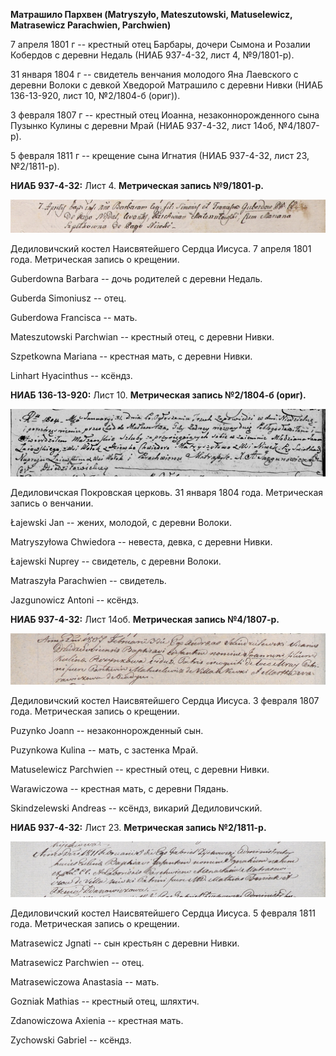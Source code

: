 **Матрашило Пархвен (Matryszyło, Mateszutowski, Matuselewicz,
Matrasewicz Parachwien, Parchwien)**

7 апреля 1801 г -- крестный отец Барбары, дочери Сымона и Розалии
Кобердов с деревни Недаль (НИАБ 937-4-32, лист 4, №9/1801-р).

31 января 1804 г -- свидетель венчания молодого Яна Лаевского с деревни
Волоки с девкой Хведорой Матрашило с деревни Нивки (НИАБ 136-13-920,
лист 10, №2/1804-б (ориг)).

3 февраля 1807 г -- крестный отец Иоанна, незаконнорожденного сына
Пузынко Кулины с деревни Мрай (НИАБ 937-4-32, лист 14об, №4/1807-р).

5 февраля 1811 г -- крещение сына Игнатия (НИАБ 937-4-32, лист 23,
№2/1811-р).

**НИАБ 937-4-32:** Лист 4. **Метрическая запись №9/1801-р.**

![](./media/d14ce45cfd09a1f51ad37f7b7bfdd61f7a15839c.png)

Дедиловичский костел Наисвятейшего Сердца Иисуса. 7 апреля 1801 года.
Метрическая запись о крещении.

Guberdowna Barbara -- дочь родителей с деревни Недаль.

Guberda Simoniusz -- отец.

Guberdowa Francisca -- мать.

Mateszutowski Parchwian -- крестный отец, с деревни Нивки.

Szpetkowna Mariana -- крестная мать, с деревни Нивки.

Linhart Hyacinthus -- ксёндз.

**НИАБ 136-13-920:** Лист 10. **Метрическая запись №2/1804-б (ориг).**

![](./media/5d9bbae176aec15ee22961089969c08beea4b75e.png)

Дедиловичская Покровская церковь. 31 января 1804 года. Метрическая
запись о венчании.

Łajеwski Jan -- жених, молодой, с деревни Волоки.

Matryszyłowa Chwiedora -- невеста, девка, с деревни Нивки.

Łajewski Nuprey -- свидетель, с деревни Волоки.

Matraszyła Parachwien -- свидетель.

Jazgunowicz Antoni -- ксёндз.

**НИАБ 937-4-32:** Лист 14об. **Метрическая запись №4/1807-р.**

![](./media/2a6f48d3fec72e1e199aec40ff9a293d7096afd2.png)

Дедиловичский костел Наисвятейшего Сердца Иисуса. 3 февраля 1807 года.
Метрическая запись о крещении.

Puzynko Joann -- незаконнорожденный сын.

Puzynkowa Kulina -- мать, с застенка Мрай.

Matuselewicz Parchwien -- крестный отец, с деревни Нивки.

Warawiczowa -- крестная мать, с деревни Пядань.

Skindzelewski Andreas -- ксёндз, викарий Дедиловичский.

**НИАБ 937-4-32:** Лист 23. **Метрическая запись №2/1811-р.**

![](./media/29c8cbae06e4709662df2beaf3a63815ae48f03f.png)

Дедиловичский костел Наисвятейшего Сердца Иисуса. 5 февраля 1811 года.
Метрическая запись о крещении.

Matrasewicz Jgnati -- сын крестьян с деревни Нивки.

Matrasewicz Parchwien -- отец.

Matrasewiczowa Anastasia -- мать.

Gozniak Mathias -- крестный отец, шляхтич.

Zdanowiczowa Axienia -- крестная мать.

Zychowski Gabriel -- ксёндз.
